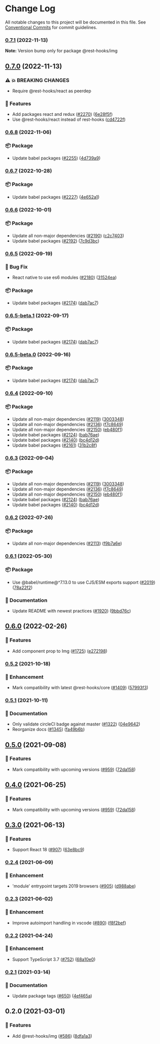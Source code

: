 # Change Log

All notable changes to this project will be documented in this file.
See [Conventional Commits](https://conventionalcommits.org) for commit guidelines.

### [0.7.1](https://github.com/coinbase/rest-hooks/compare/@rest-hooks/img@0.7.0...@rest-hooks/img@0.7.1) (2022-11-13)

**Note:** Version bump only for package @rest-hooks/img

## [0.7.0](https://github.com/coinbase/rest-hooks/compare/@rest-hooks/img@0.6.8...@rest-hooks/img@0.7.0) (2022-11-13)

### ⚠ 💥 BREAKING CHANGES

* Require @rest-hooks/react as peerdep

### 🚀 Features

* Add packages react and redux ([#2270](https://github.com/coinbase/rest-hooks/issues/2270)) ([6e28f5f](https://github.com/coinbase/rest-hooks/commit/6e28f5f465b6f4f5d444b56234f212863aeade31))
* Use @rest-hooks/react instead of rest-hooks ([cd4722f](https://github.com/coinbase/rest-hooks/commit/cd4722f9e88701969f2dd0ec881632e4d3179f7d))

### [0.6.8](https://github.com/coinbase/rest-hooks/compare/@rest-hooks/img@0.6.7...@rest-hooks/img@0.6.8) (2022-11-06)

### 📦 Package

* Update babel packages ([#2255](https://github.com/coinbase/rest-hooks/issues/2255)) ([4d739a9](https://github.com/coinbase/rest-hooks/commit/4d739a9dbe2d9796f21e24ebb2022e10575bd0c4))

### [0.6.7](https://github.com/coinbase/rest-hooks/compare/@rest-hooks/img@0.6.6...@rest-hooks/img@0.6.7) (2022-10-28)

### 📦 Package

* Update babel packages ([#2227](https://github.com/coinbase/rest-hooks/issues/2227)) ([4e652a1](https://github.com/coinbase/rest-hooks/commit/4e652a13552cbf467ca140738f9603aba06cffee))

### [0.6.6](https://github.com/coinbase/rest-hooks/compare/@rest-hooks/img@0.6.5...@rest-hooks/img@0.6.6) (2022-10-01)

### 📦 Package

* Update all non-major dependencies ([#2190](https://github.com/coinbase/rest-hooks/issues/2190)) ([c2c7403](https://github.com/coinbase/rest-hooks/commit/c2c74033ecf2004ddebaf064af64f37894f20dec))
* Update babel packages ([#2192](https://github.com/coinbase/rest-hooks/issues/2192)) ([7c9d3bc](https://github.com/coinbase/rest-hooks/commit/7c9d3bc8ea3019490a1f9e1978c3709b346d582d))

### [0.6.5](https://github.com/coinbase/rest-hooks/compare/@rest-hooks/img@0.6.4...@rest-hooks/img@0.6.5) (2022-09-19)

### 🐛 Bug Fix

* React native to use es6 modules ([#2180](https://github.com/coinbase/rest-hooks/issues/2180)) ([31524ea](https://github.com/coinbase/rest-hooks/commit/31524ea2cbe6ab4bf4cfe77659ac5e69b0319763))

### 📦 Package

* Update babel packages ([#2174](https://github.com/coinbase/rest-hooks/issues/2174)) ([dab7ac7](https://github.com/coinbase/rest-hooks/commit/dab7ac798850fc0519ffe5793601757b10d949b2))

### [0.6.5-beta.1](https://github.com/coinbase/rest-hooks/compare/@rest-hooks/img@0.6.4...@rest-hooks/img@0.6.5-beta.1) (2022-09-17)

### 📦 Package

* Update babel packages ([#2174](https://github.com/coinbase/rest-hooks/issues/2174)) ([dab7ac7](https://github.com/coinbase/rest-hooks/commit/dab7ac798850fc0519ffe5793601757b10d949b2))

### [0.6.5-beta.0](https://github.com/coinbase/rest-hooks/compare/@rest-hooks/img@0.6.4...@rest-hooks/img@0.6.5-beta.0) (2022-09-16)

### 📦 Package

* Update babel packages ([#2174](https://github.com/coinbase/rest-hooks/issues/2174)) ([dab7ac7](https://github.com/coinbase/rest-hooks/commit/dab7ac798850fc0519ffe5793601757b10d949b2))

### [0.6.4](https://github.com/coinbase/rest-hooks/compare/@rest-hooks/img@0.6.2...@rest-hooks/img@0.6.4) (2022-09-10)

### 📦 Package

* Update all non-major dependencies ([#2119](https://github.com/coinbase/rest-hooks/issues/2119)) ([3003348](https://github.com/coinbase/rest-hooks/commit/3003348ba96781085a6f8a6a86a882438ba2b5ea))
* Update all non-major dependencies ([#2136](https://github.com/coinbase/rest-hooks/issues/2136)) ([f7c8649](https://github.com/coinbase/rest-hooks/commit/f7c864998abc68cae1a4130f2de50e055c7a5269))
* Update all non-major dependencies ([#2150](https://github.com/coinbase/rest-hooks/issues/2150)) ([eb480f1](https://github.com/coinbase/rest-hooks/commit/eb480f1f567944208483c9239256e7bcf81351e7))
* Update babel packages ([#2124](https://github.com/coinbase/rest-hooks/issues/2124)) ([bab76ae](https://github.com/coinbase/rest-hooks/commit/bab76ae4ac54474634d3cb323b69ef9be5773a03))
* Update babel packages ([#2140](https://github.com/coinbase/rest-hooks/issues/2140)) ([bc4d12d](https://github.com/coinbase/rest-hooks/commit/bc4d12d5369f4eee17f32d9379793cfc9b679d61))
* Update babel packages ([#2161](https://github.com/coinbase/rest-hooks/issues/2161)) ([31b2c8f](https://github.com/coinbase/rest-hooks/commit/31b2c8ff3d9f9001c31f3f5c15bec1321a15361d))

### [0.6.3](https://github.com/coinbase/rest-hooks/compare/@rest-hooks/img@0.6.2...@rest-hooks/img@0.6.3) (2022-09-04)

### 📦 Package

* Update all non-major dependencies ([#2119](https://github.com/coinbase/rest-hooks/issues/2119)) ([3003348](https://github.com/coinbase/rest-hooks/commit/3003348ba96781085a6f8a6a86a882438ba2b5ea))
* Update all non-major dependencies ([#2136](https://github.com/coinbase/rest-hooks/issues/2136)) ([f7c8649](https://github.com/coinbase/rest-hooks/commit/f7c864998abc68cae1a4130f2de50e055c7a5269))
* Update all non-major dependencies ([#2150](https://github.com/coinbase/rest-hooks/issues/2150)) ([eb480f1](https://github.com/coinbase/rest-hooks/commit/eb480f1f567944208483c9239256e7bcf81351e7))
* Update babel packages ([#2124](https://github.com/coinbase/rest-hooks/issues/2124)) ([bab76ae](https://github.com/coinbase/rest-hooks/commit/bab76ae4ac54474634d3cb323b69ef9be5773a03))
* Update babel packages ([#2140](https://github.com/coinbase/rest-hooks/issues/2140)) ([bc4d12d](https://github.com/coinbase/rest-hooks/commit/bc4d12d5369f4eee17f32d9379793cfc9b679d61))

### [0.6.2](https://github.com/coinbase/rest-hooks/compare/@rest-hooks/img@0.6.1...@rest-hooks/img@0.6.2) (2022-07-26)

### 📦 Package

* Update all non-major dependencies ([#2113](https://github.com/coinbase/rest-hooks/issues/2113)) ([f9b7a6e](https://github.com/coinbase/rest-hooks/commit/f9b7a6e5b19a0d6f26208af517451affa161b070))

### [0.6.1](https://github.com/coinbase/rest-hooks/compare/@rest-hooks/img@0.6.0...@rest-hooks/img@0.6.1) (2022-05-30)

### 📦 Package

* Use @babel/runtime@^7.13.0 to use CJS/ESM exports support ([#2019](https://github.com/coinbase/rest-hooks/issues/2019)) ([78a22f2](https://github.com/coinbase/rest-hooks/commit/78a22f29f86527ac10eb2c9b031984e044226dce))

### 📝 Documentation

* Update README with newest practices ([#1920](https://github.com/coinbase/rest-hooks/issues/1920)) ([9bbd76c](https://github.com/coinbase/rest-hooks/commit/9bbd76c4fb20125d6318bd8ac5cc4238be4ab3d5))

## [0.6.0](https://github.com/coinbase/rest-hooks/compare/@rest-hooks/img@0.5.2...@rest-hooks/img@0.6.0) (2022-02-26)

### 🚀 Features

* Add component prop to Img ([#1725](https://github.com/coinbase/rest-hooks/issues/1725)) ([e272198](https://github.com/coinbase/rest-hooks/commit/e2721987f0b01a45489373eae031b5b239bf653e))

### [0.5.2](https://github.com/coinbase/rest-hooks/compare/@rest-hooks/img@0.5.1...@rest-hooks/img@0.5.2) (2021-10-18)

### 💅 Enhancement

* Mark compatibility with latest @rest-hooks/core ([#1409](https://github.com/coinbase/rest-hooks/issues/1409)) ([57993f3](https://github.com/coinbase/rest-hooks/commit/57993f38ea7ee12cc9eefb562572fea6de63cb1d))

### [0.5.1](https://github.com/coinbase/rest-hooks/compare/@rest-hooks/img@0.5.0...@rest-hooks/img@0.5.1) (2021-10-11)

### 📝 Documentation

* Only validate circleCI badge against master ([#1322](https://github.com/coinbase/rest-hooks/issues/1322)) ([04e9642](https://github.com/coinbase/rest-hooks/commit/04e96426a865cbef362947da3a8f74f7347859e9))
* Reorganize docs ([#1345](https://github.com/coinbase/rest-hooks/issues/1345)) ([fa49b6b](https://github.com/coinbase/rest-hooks/commit/fa49b6bcf1d6838b85ce21e728f0630e2746e68f))

## [0.5.0](https://github.com/coinbase/rest-hooks/compare/@rest-hooks/img@0.5.0-beta.0...@rest-hooks/img@0.5.0) (2021-09-08)

### 🚀 Features

* Mark compatibility with upcoming versions ([#959](https://github.com/coinbase/rest-hooks/issues/959)) ([72da158](https://github.com/coinbase/rest-hooks/commit/72da158c19acf4c76b8b86eb37e063956b7347fd))

## [0.4.0](https://github.com/coinbase/rest-hooks/compare/@rest-hooks/img@0.3.0...@rest-hooks/img@0.4.0) (2021-06-25)

### 🚀 Features

* Mark compatibility with upcoming versions ([#959](https://github.com/coinbase/rest-hooks/issues/959)) ([72da158](https://github.com/coinbase/rest-hooks/commit/72da158c19acf4c76b8b86eb37e063956b7347fd))

## [0.3.0](https://github.com/coinbase/rest-hooks/compare/@rest-hooks/img@0.2.4...@rest-hooks/img@0.3.0) (2021-06-13)

### 🚀 Features

* Support React 18 ([#907](https://github.com/coinbase/rest-hooks/issues/907)) ([63e8bc9](https://github.com/coinbase/rest-hooks/commit/63e8bc9887a080e1aa510d972645c037dfc96128))

### [0.2.4](https://github.com/coinbase/rest-hooks/compare/@rest-hooks/img@0.2.3...@rest-hooks/img@0.2.4) (2021-06-09)

### 💅 Enhancement

* 'module' entrypoint targets 2019 browsers ([#905](https://github.com/coinbase/rest-hooks/issues/905)) ([d988abe](https://github.com/coinbase/rest-hooks/commit/d988abe063fc67c74fce12e234c9c3ffdb7cc230))

### [0.2.3](https://github.com/coinbase/rest-hooks/compare/@rest-hooks/img@0.2.2...@rest-hooks/img@0.2.3) (2021-06-02)

### 💅 Enhancement

* Improve autoimport handling in vscode ([#890](https://github.com/coinbase/rest-hooks/issues/890)) ([f8f2bef](https://github.com/coinbase/rest-hooks/commit/f8f2bef411183676009c6a9df24a26d147c6d9f6))

### [0.2.2](https://github.com/coinbase/rest-hooks/compare/@rest-hooks/img@0.2.1...@rest-hooks/img@0.2.2) (2021-04-24)

### 💅 Enhancement

* Support TypeScript 3.7 ([#752](https://github.com/coinbase/rest-hooks/issues/752)) ([68a10e0](https://github.com/coinbase/rest-hooks/commit/68a10e06dc0718f5e480097e6056a7a7954d1161))

### [0.2.1](https://github.com/coinbase/rest-hooks/compare/@rest-hooks/img@0.2.0...@rest-hooks/img@0.2.1) (2021-03-14)

### 📝 Documentation

* Update package tags ([#650](https://github.com/coinbase/rest-hooks/issues/650)) ([4ef465a](https://github.com/coinbase/rest-hooks/commit/4ef465a129cd59668cd9c3542bb9ec03c84d2a4d))

## 0.2.0 (2021-03-01)

### 🚀 Features

* Add @rest-hooks/img ([#586](https://github.com/coinbase/rest-hooks/issues/586)) ([8dfa1a3](https://github.com/coinbase/rest-hooks/commit/8dfa1a362e63d7e26bb3bfc925be74452cfc3d29))
